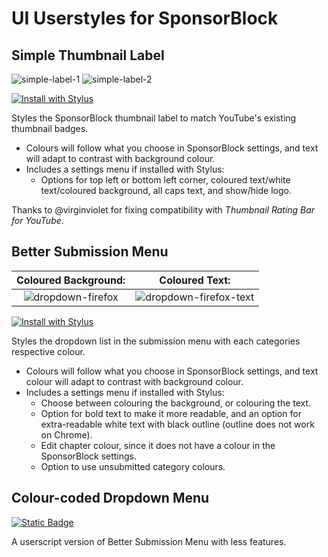 # UI Userstyles for SponsorBlock
## **Simple Thumbnail Label**

![simple-label-1](https://user-images.githubusercontent.com/19298861/240079610-85643aa4-a7f7-4132-b16d-79f005dfd25c.jpg)
![simple-label-2](https://user-images.githubusercontent.com/19298861/240079614-019c0ab6-542d-4fef-87fd-7974ec8dffc2.jpg)

[![Install with Stylus](https://custom-icon-badges.demolab.com/badge/Install%20with_Stylus-00adad.svg?logo=stylususercss)](https://gist.github.com/jiraph/e60d0a7ae7071f1f4ef060948d50a9a1/raw/sponsorblock.simplethumbnaillabels.user.css)
 
Styles the SponsorBlock thumbnail label to match YouTube's existing thumbnail badges. 
- Colours will follow what you choose in SponsorBlock settings, and text will adapt to contrast with background colour. 
- Includes a settings menu if installed with Stylus: 
  - Options for top left or bottom left corner, coloured text/white text/coloured background, all caps text, and show/hide logo.

Thanks to @virginviolet for fixing compatibility with *Thumbnail Rating Bar for YouTube*.

## **Better Submission Menu**  

| **Coloured Background:** |  **Coloured Text:** |
| :-: | :-: |
| ![dropdown-firefox](https://user-images.githubusercontent.com/19298861/240079154-93f6a229-78ff-43c1-909e-7feb8c4033fa.png)|![dropdown-firefox-text](https://user-images.githubusercontent.com/19298861/280434320-399f1bce-8d60-4d0e-845a-8f8aeb363912.png)|

[![Install with Stylus](https://custom-icon-badges.demolab.com/badge/Install%20with_Stylus-00adad.svg?logo=stylususercss)](https://gist.github.com/jiraph/e60d0a7ae7071f1f4ef060948d50a9a1/raw/sponsorblock.colorcodeddropdown.user.css)  

Styles the dropdown list in the submission menu with each categories respective colour.
- Colours will follow what you choose in SponsorBlock settings, and text colour will adapt to contrast with background colour. 
- Includes a settings menu if installed with Stylus:  
  - Choose between colouring the background, or colouring the text.
  - Option for bold text to make it more readable, and an option for extra-readable white text with black outline (outline does not work on Chrome).
  - Edit chapter colour, since it does not have a colour in the SponsorBlock settings.
  - Option to use unsubmitted category colours.


## **Colour-coded Dropdown Menu**
[![Static Badge](https://img.shields.io/badge/Install_Userscript-444?logo=tampermonkey)](https://gist.github.com/jiraph/e60d0a7ae7071f1f4ef060948d50a9a1/raw/sponsorblock.colorcodeddropdown.user.js)

A userscript version of Better Submission Menu with less features.
